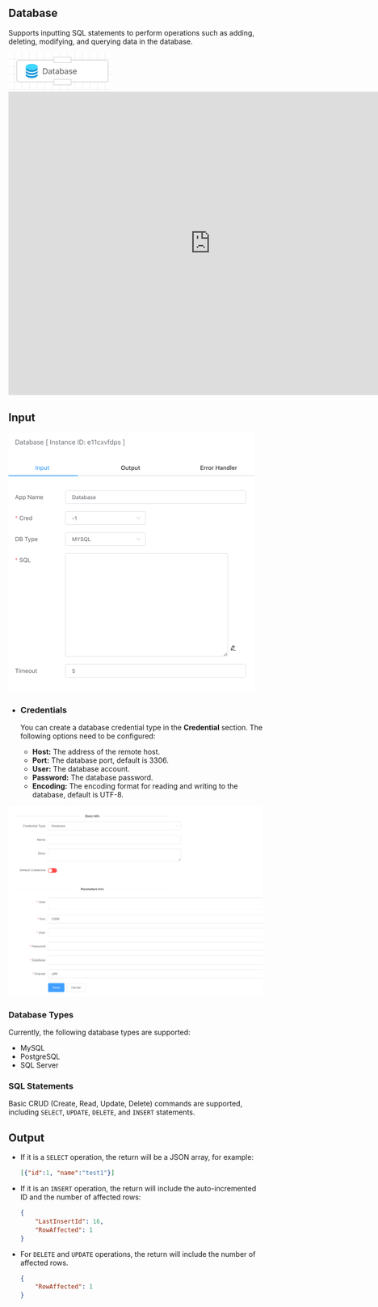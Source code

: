 ## Database

Supports inputting SQL statements to perform operations such as adding, deleting, modifying, and querying data in the database.

<img src="./img/database_menu.png" alt="image-20241013095858540" style="zoom:50%;" />

<iframe 
    width="800" 
    height="600" 
    src="https://www.youtube.com/embed/qCZ743igGO8"  frameborder="0" 
    allow="accelerometer; autoplay; encrypted-media; gyroscope; picture-in-picture" 
    allowfullscreen>
</iframe>



## Input

<img src="./img/database_input.png" alt="image-20241013095924146" style="zoom:50%;" />

- ### Credentials

  You can create a database credential type in the **Credential** section. The following options need to be configured:

  - **Host:** The address of the remote host.
  - **Port:** The database port, default is 3306.
  - **User:** The database account.
  - **Password:** The database password.
  - **Encoding:** The encoding format for reading and writing to the database, default is UTF-8.

<img src="./img/database_cred.png" alt="image-20241013100011345" style="zoom:67%;" />



### Database Types

Currently, the following database types are supported:

- MySQL
- PostgreSQL
- SQL Server



### SQL Statements

Basic CRUD (Create, Read, Update, Delete) commands are supported, including `SELECT`, `UPDATE`, `DELETE`, and `INSERT` statements.



## Output

- If it is a `SELECT` operation, the return will be a JSON array, for example:

  ```json
  [{"id":1, "name":"test1"}]
  ```

- If it is an `INSERT` operation, the return will include the auto-incremented ID and the number of affected rows:

  ```json
  {
      "LastInsertId": 16,
      "RowAffected": 1
  }
  ```

- For `DELETE` and `UPDATE` operations, the return will include the number of affected rows.

  ```json
  {
      "RowAffected": 1
  }
  ```



